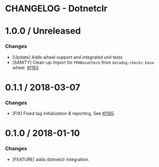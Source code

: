 # CHANGELOG - Dotnetclr

1.0.0 / Unreleased
==================
### Changes

* [Update] Adds wheel support and integrated unit tests
* [SANITY] Clean-up import for `PDHBaseCheck` from `datadog-checks-base` wheel. [#1183][]

0.1.1 / 2018-03-07
==================
### Changes

* [FIX] Fixed tag initialization & reporting. See [#1185][].

0.1.0 / 2018-01-10
==================
### Changes

* [FEATURE] adds dotnetclr integration.

<!--- The following link definition list is generated by PimpMyChangelog --->
[#1183]: https://github.com/DataDog/integrations-core/issues/1183
[#1185]: https://github.com/DataDog/integrations-core/issues/1185
